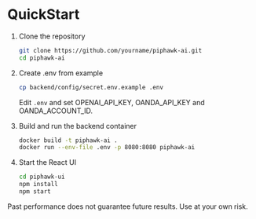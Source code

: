 # QuickStart

1. Clone the repository

   ```bash
   git clone https://github.com/yourname/piphawk-ai.git
   cd piphawk-ai
   ```

2. Create .env from example

   ```bash
   cp backend/config/secret.env.example .env
   ```

   Edit `.env` and set OPENAI_API_KEY, OANDA_API_KEY and OANDA_ACCOUNT_ID.
3. Build and run the backend container

   ```bash
   docker build -t piphawk-ai .
   docker run --env-file .env -p 8080:8080 piphawk-ai
   ```

4. Start the React UI

   ```bash
   cd piphawk-ui
   npm install
   npm start
   ```

Past performance does not guarantee future results. Use at your own risk.
